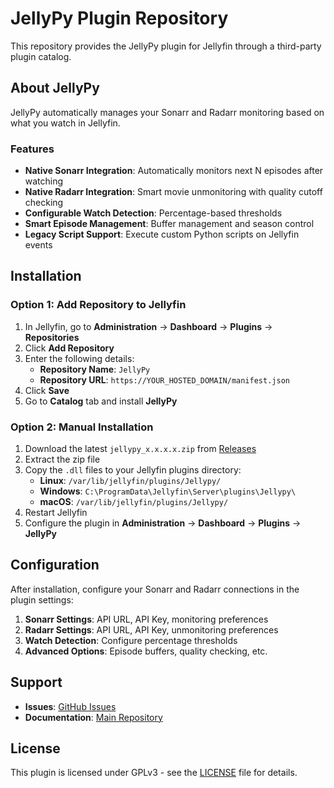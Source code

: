 # JellyPy Plugin Repository

This repository provides the JellyPy plugin for Jellyfin
through a third-party plugin catalog.

## About JellyPy

JellyPy automatically manages your Sonarr and Radarr
monitoring based on what you watch in Jellyfin.

### Features

- **Native Sonarr Integration**: Automatically monitors next N episodes after watching
- **Native Radarr Integration**: Smart movie unmonitoring with quality cutoff checking
- **Configurable Watch Detection**: Percentage-based thresholds
- **Smart Episode Management**: Buffer management and season control
- **Legacy Script Support**: Execute custom Python scripts on Jellyfin events

## Installation

### Option 1: Add Repository to Jellyfin

1. In Jellyfin, go to **Administration** →
**Dashboard** → **Plugins** → **Repositories**
2. Click **Add Repository**
3. Enter the following details:
   - **Repository Name**: `JellyPy`
   - **Repository URL**: `https://YOUR_HOSTED_DOMAIN/manifest.json`
4. Click **Save**
5. Go to **Catalog** tab and install **JellyPy**

### Option 2: Manual Installation

1. Download the latest `jellypy_x.x.x.x.zip` from
 [Releases](https://github.com/caleb-venner/jellypy/releases)
2. Extract the zip file
3. Copy the `.dll` files to your Jellyfin plugins directory:
   - **Linux**: `/var/lib/jellyfin/plugins/Jellypy/`
   - **Windows**: `C:\ProgramData\Jellyfin\Server\plugins\Jellypy\`
   - **macOS**: `/var/lib/jellyfin/plugins/Jellypy/`
4. Restart Jellyfin
5. Configure the plugin
in **Administration** → **Dashboard** → **Plugins** → **JellyPy**

## Configuration

After installation, configure your Sonarr and Radarr connections
 in the plugin settings:

1. **Sonarr Settings**: API URL, API Key, monitoring preferences
2. **Radarr Settings**: API URL, API Key, unmonitoring preferences
3. **Watch Detection**: Configure percentage thresholds
4. **Advanced Options**: Episode buffers, quality checking, etc.

## Support

- **Issues**: [GitHub Issues](https://github.com/caleb-venner/jellypy/issues)
- **Documentation**: [Main Repository](https://github.com/caleb-venner/jellypy)

## License

This plugin is licensed under GPLv3 - see
the [LICENSE](https://github.com/caleb-venner/jellypy/blob/main/LICENSE)
file for details.
